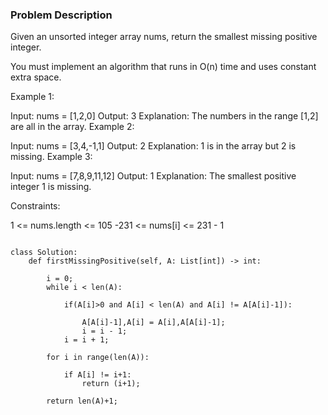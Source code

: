 ### Problem Description 

Given an unsorted integer array nums, return the smallest missing positive integer.

You must implement an algorithm that runs in O(n) time and uses constant extra space.

 

Example 1:

Input: nums = [1,2,0]
Output: 3
Explanation: The numbers in the range [1,2] are all in the array.
Example 2:

Input: nums = [3,4,-1,1]
Output: 2
Explanation: 1 is in the array but 2 is missing.
Example 3:

Input: nums = [7,8,9,11,12]
Output: 1
Explanation: The smallest positive integer 1 is missing.
 

Constraints:

1 <= nums.length <= 105
-231 <= nums[i] <= 231 - 1


```

class Solution:
    def firstMissingPositive(self, A: List[int]) -> int:
        
        i = 0;
        while i < len(A):
            
            if(A[i]>0 and A[i] < len(A) and A[i] != A[A[i]-1]):

                A[A[i]-1],A[i] = A[i],A[A[i]-1]; 
                i = i - 1;
            i = i + 1;
        
        for i in range(len(A)):
            
            if A[i] != i+1:
                return (i+1);
        
        return len(A)+1;
        
```
